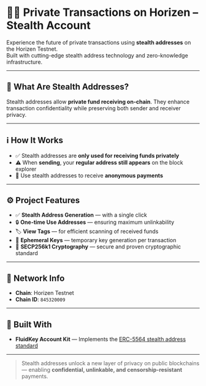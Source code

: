 # 🕵️‍♂️ Private Transactions on Horizen – Stealth Account

Experience the future of private transactions using **stealth addresses** on the Horizen Testnet.  
Built with cutting-edge stealth address technology and zero-knowledge infrastructure.

---

## 🔐 What Are Stealth Addresses?

Stealth addresses allow **private fund receiving on-chain**. They enhance transaction confidentiality while preserving both sender and receiver privacy.

---

## ℹ️ How It Works

- ✅ Stealth addresses are **only used for receiving funds privately**
- ⚠️ When **sending**, your **regular address still appears** on the block explorer
- 🪬 Use stealth addresses to receive **anonymous payments**

---

## ⚙️ Project Features

- ✅ **Stealth Address Generation** — with a single click
- 🔒 **One-time Use Addresses** — ensuring maximum unlinkability
- 🏷️ **View Tags** — for efficient scanning of received funds
- 🧠 **Ephemeral Keys** — temporary key generation per transaction
- 🧮 **SECP256k1 Cryptography** — secure and proven cryptographic standard

---

## 🧪 Network Info

- **Chain**: Horizen Testnet  
- **Chain ID**: `845320009`

---

## 🧰 Built With

- **FluidKey Account Kit** — Implements the [ERC-5564 stealth address standard](https://eips.ethereum.org/EIPS/eip-5564)

---

> Stealth addresses unlock a new layer of privacy on public blockchains — enabling **confidential, unlinkable, and censorship-resistant** payments.
